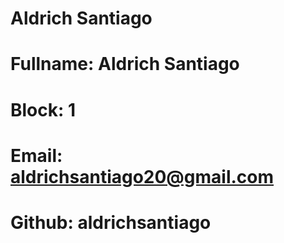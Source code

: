 # Aldrich Santiago

# Fullname: Aldrich Santiago
# Block: 1
# Email: aldrichsantiago20@gmail.com
# Github: aldrichsantiago